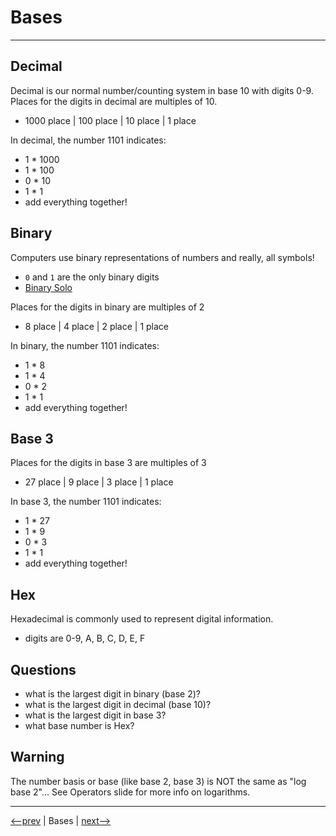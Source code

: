 # Bases

---

## Decimal

Decimal is our normal number/counting system in base 10 with digits 0-9. Places for the digits in
decimal are multiples of 10.

- 1000 place | 100 place | 10 place | 1 place

In decimal, the number 1101 indicates:

- 1 * 1000
- 1 * 100
- 0 * 10
- 1 * 1
- add everything together!

## Binary

Computers use binary representations of numbers and really, all symbols!

- `0` and `1` are the only binary digits
- [Binary Solo](https://docs.google.com/presentation/d/106-7jqreOpa_cDKEp-1g5BMoANwMnRBejTjEIE6qxOM/preview?rm=minimal&slide=2)

Places for the digits in binary are multiples of 2

- 8 place | 4 place | 2 place | 1 place

In binary, the number 1101 indicates:

- 1 * 8
- 1 * 4 
- 0 * 2
- 1 * 1
- add everything together!

## Base 3

Places for the digits in base 3 are multiples of 3

- 27 place | 9 place | 3 place | 1 place

In base 3, the number 1101 indicates:

- 1 * 27
- 1 * 9
- 0 * 3
- 1 * 1
- add everything together!

## Hex

Hexadecimal is commonly used to represent digital information.

- digits are 0-9, A, B, C, D, E, F

## Questions

- what is the largest digit in binary (base 2)?
- what is the largest digit in decimal (base 10)?
- what is the largest digit in base 3?
- what base number is Hex?

## Warning

The number basis or base (like base 2, base 3) is NOT the same as "log base 2"...
See Operators slide for more info on logarithms.

---

[<--prev](./comparisons.md) | Bases | [next-->](../activity-jeopardy/board.md)
